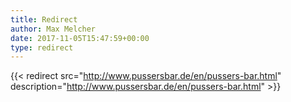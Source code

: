 ```yaml
---
title: Redirect
author: Max Melcher
date: 2017-11-05T15:47:59+00:00
type: redirect
---
```

{{< redirect src="http://www.pussersbar.de/en/pussers-bar.html" description="http://www.pussersbar.de/en/pussers-bar.html" >}}
